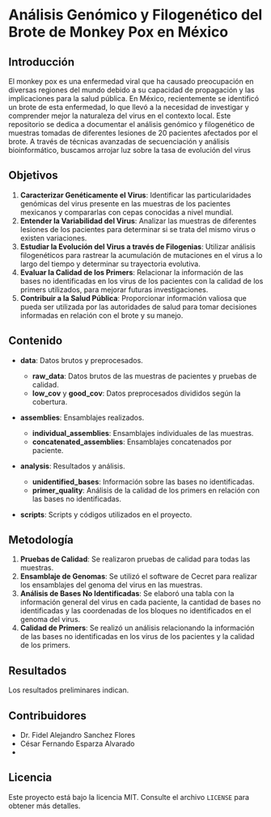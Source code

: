 # Análisis Genómico y Filogenético del Brote de Monkey Pox en México

## Introducción

El monkey pox es una enfermedad viral que ha causado preocupación en diversas regiones del mundo debido a su capacidad de propagación y las implicaciones para la salud pública. En México, recientemente se identificó un brote de esta enfermedad, lo que llevó a la necesidad de investigar y comprender mejor la naturaleza del virus en el contexto local. Este repositorio se dedica a documentar el análisis genómico y filogenético de muestras tomadas de diferentes lesiones de 20 pacientes afectados por el brote. A través de técnicas avanzadas de secuenciación y análisis bioinformático, buscamos arrojar luz sobre la tasa de evolución del virus

## Objetivos

1. **Caracterizar Genéticamente el Virus**: Identificar las particularidades genómicas del virus presente en las muestras de los pacientes mexicanos y compararlas con cepas conocidas a nivel mundial.
2. **Entender la Variabilidad del Virus**: Analizar las muestras de diferentes lesiones de los pacientes para determinar si se trata del mismo virus o existen variaciones.
3. **Estudiar la Evolución del Virus a través de Filogenias**: Utilizar análisis filogenéticos para rastrear la acumulación de mutaciones en el virus a lo largo del tiempo y determinar su trayectoria evolutiva.
4. **Evaluar la Calidad de los Primers**: Relacionar la información de las bases no identificadas en los virus de los pacientes con la calidad de los primers utilizados, para mejorar futuras investigaciones.
5. **Contribuir a la Salud Pública**: Proporcionar información valiosa que pueda ser utilizada por las autoridades de salud para tomar decisiones informadas en relación con el brote y su manejo.

## Contenido

- **data**: Datos brutos y preprocesados.
  - **raw_data**: Datos brutos de las muestras de pacientes y pruebas de calidad.
  - **low_cov** y **good_cov**: Datos preprocesados divididos según la cobertura.

- **assemblies**: Ensamblajes realizados.
  - **individual_assemblies**: Ensamblajes individuales de las muestras.
  - **concatenated_assemblies**: Ensamblajes concatenados por paciente.

- **analysis**: Resultados y análisis.
  - **unidentified_bases**: Información sobre las bases no identificadas.
  - **primer_quality**: Análisis de la calidad de los primers en relación con las bases no identificadas.

- **scripts**: Scripts y códigos utilizados en el proyecto.

## Metodología

1. **Pruebas de Calidad**: Se realizaron pruebas de calidad para todas las muestras.
2. **Ensamblaje de Genomas**: Se utilizó el software de Cecret para realizar los ensamblajes del genoma del virus en las muestras.
3. **Análisis de Bases No Identificadas**: Se elaboró una tabla con la información general del virus en cada paciente, la cantidad de bases no identificadas y las coordenadas de los bloques no identificados en el genoma del virus.
4. **Calidad de Primers**: Se realizó un análisis relacionando la información de las bases no identificadas en los virus de los pacientes y la calidad de los primers.

## Resultados

Los resultados preliminares indican.

## Contribuidores

- Dr. Fidel Alejandro Sanchez Flores
- César Fernando Esparza Alvarado
- 

## Licencia

Este proyecto está bajo la licencia MIT. Consulte el archivo `LICENSE` para obtener más detalles.
